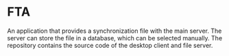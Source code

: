 # FTA
An application that provides a synchronization file with the main server. The server can store the file in a database, which can be selected manually. The repository contains the source code of the desktop client and file server.
